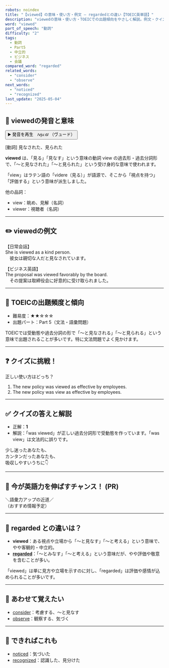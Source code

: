 ```yaml
---
robots: noindex
title: "【viewed】の意味・使い方・例文 ― regardedとの違い【TOEIC英単語】"
description: "viewedの意味・使い方・TOEICでの出題傾向をやさしく解説。例文・クイズ付きでregardedとの違いもわかりやすく学べます。"
word: "viewed"
part_of_speech: "動詞"
difficulty: "2"
tags:
  - 動詞
  - Part5
  - 中立的
  - ビジネス
  - 会議
compared_word: "regarded"
related_words:
  - "consider"
  - "observe"
next_words:
  - "noticed"
  - "recognized"
last_update: "2025-05-04"
---
```


## 🔰 viewedの発音と意味

<button class="play-audio" onclick="playTTS('viewed')">
  <span class="play-audio-main">
    ▶️ 発音を再生　/vjuːd/
  </span>
  <span class="play-audio-sub">
    （ヴュード）
  </span>
</button>

[動詞] 見なされた、見られた

**viewed** は、「見る」「見なす」という意味の動詞 view の過去形・過去分詞形で、「～と見なされた」「～と見られた」という受け身的な意味で使われます。

「view」はラテン語の「videre（見る）」が語源で、そこから「視点を持つ」「評価する」という意味が派生しました。

他の品詞：  
- view：眺め、見解（名詞）
- viewer：視聴者（名詞）

---

## ✏️ viewedの例文

【日常会話】  
She is viewed as a kind person.  
　彼女は親切な人だと見なされています。

【ビジネス英語】  
The proposal was viewed favorably by the board.  
　その提案は取締役会に好意的に受け取られました。

---

## 🎯 TOEICの出題頻度と傾向

- 難易度：★★☆☆☆
- 出題パート：Part 5（文法・語彙問題）

TOEICでは受動態や過去分詞の形で「～と見なされる」「～と見られる」という意味で出題されることが多いです。特に文法問題でよく見かけます。

---

## ❓ クイズに挑戦！

正しい使い方はどっち？

1. The new policy was viewed as effective by employees.  
2. The new policy was view as effective by employees.

---

## ✅ クイズの答えと解説

- 正解：**1**
- 解説：「was viewed」が正しい過去分詞形で受動態を作っています。「was view」は文法的に誤りです。

少し迷ったあなたも、  
カンタンだったあなたも、  
吸収しやすいうちに👇️

---

## 🚀 今が英語力を伸ばすチャンス！ (PR)

<div class="info-center">
＼語彙力アップの近道／<br>  
（おすすめ情報予定）
</div>

---

## 🤔  regarded との違いは？

- **viewed**：ある視点や立場から「～と見なす」「～と考える」という意味で、やや客観的・中立的。
- **[regarded](/regarded)**：「～とみなす」「～と考える」という意味だが、やや評価や敬意を含むことが多い。

「viewed」は単に見方や立場を示すのに対し、「regarded」は評価や感情が込められることが多いです。

---

## 🧩 あわせて覚えたい

- [consider](/consider)：考慮する、～と見なす
- [observe](/observe)：観察する、気づく

---

## 📖 できればこれも

- [noticed](/noticed)：気づいた
- [recognized](/recognized)：認識した、見分けた

<!-- cvid: aid41_bid48 -->
